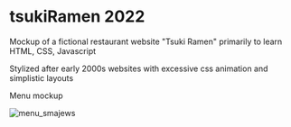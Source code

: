 # tsukiRamen 2022
Mockup of a fictional restaurant website "Tsuki Ramen" primarily to learn HTML, CSS, Javascript 

Stylized after early 2000s websites with excessive css animation and simplistic layouts


Menu mockup

![menu_smajews](https://github.com/user-attachments/assets/1d8152b6-1132-41d6-a707-592d8a269af3)
